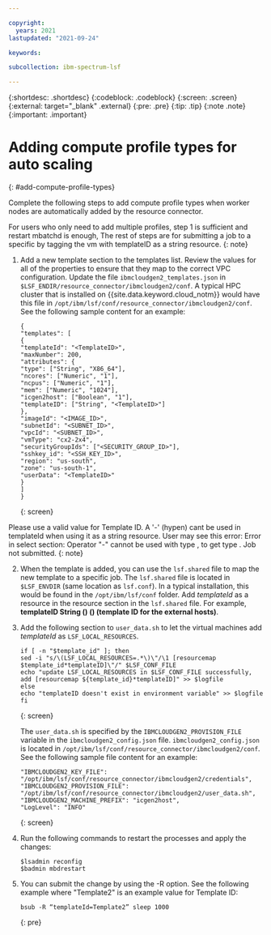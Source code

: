 ```yaml
---

copyright:
  years: 2021
lastupdated: "2021-09-24"

keywords: 

subcollection: ibm-spectrum-lsf

---
```


{:shortdesc: .shortdesc}
{:codeblock: .codeblock}
{:screen: .screen}
{:external: target="_blank" .external}
{:pre: .pre}
{:tip: .tip}
{:note .note}
{:important: .important}

# Adding compute profile types for auto scaling
{: #add-compute-profile-types}

Complete the following steps to add compute profile types when worker nodes are automatically added by the resource connector.

For users who only need to add multiple profiles, step 1 is sufficient and restart mbatchd is enough, The rest of steps are for submitting a job to a specific by tagging the vm with templateID as a string resource.
{: note}

1. Add a new template section to the templates list. Review the values for all of the properties to ensure that they map to the correct VPC configuration. Update the file `ibmcloudgen2_templates.json` in `$LSF_ENDIR/resource_connector/ibmcloudgen2/conf`. A typical HPC cluster that is installed on {{site.data.keyword.cloud_notm}} would have this file in `/opt/ibm/lsf/conf/resource_connector/ibmcloudgen2/conf`. See the following sample content for an example:

    ```
    {
    "templates": [
    {
    "templateId": "<TemplateID>",
    "maxNumber": 200,
    "attributes": {
    "type": ["String", "X86_64"],
    "ncores": ["Numeric", "1"],
    "ncpus": ["Numeric", "1"],
    "mem": ["Numeric", "1024"],
    "icgen2host": ["Boolean", "1"],
    "templateID": ["String", "<TemplateID>"]
    },
    "imageId": "<IMAGE_ID>",
    "subnetId": "<SUBNET_ID>",
    "vpcId": "<SUBNET_ID>",
    "vmType": "cx2-2x4",
    "securityGroupIds": ["<SECURITY_GROUP_ID>"],
    "sshkey_id": "<SSH_KEY_ID>",
    "region": "us-south",
    "zone": "us-south-1",
    "userData": "<TemplateID>"
    }
    ]
    }
    ```
    {: screen}

Please use a valid value for Template ID. A '-' (hypen) cant be used in templateId when using it as a string resource.
User may see this error:
Error in select section: Operator "-" cannot be used with type , to get type . Job not submitted.
{: note}

2. When the template is added, you can use the `lsf.shared` file to map the new template to a specific job. The `lsf.shared` file is located in `$LSF_ENVDIR` (same location as `lsf.conf`). In a typical installation, this would be found in the `/opt/ibm/lsf/conf` folder. Add _templateId_ as a resource in the resource section in the `lsf.shared` file. For example, **templateID String () () (template ID for the external hosts)**.

3. Add the following section to `user_data.sh` to let the virtual machines add _templateId_ as `LSF_LOCAL_RESOURCES`.

    ```
    if [ -n "$template_id" ]; then
    sed -i "s/\(LSF_LOCAL_RESOURCES=.*\)\"/\1 [resourcemap $template_id*templateID]\"/" $LSF_CONF_FILE
    echo "update LSF_LOCAL_RESOURCES in $LSF_CONF_FILE successfully, add [resourcemap ${template_id}*templateID]" >> $logfile
    else
    echo "templateID doesn't exist in environment variable" >> $logfile
    fi
    ```
    {: screen}

    The `user_data.sh` is specified by the `IBMCLOUDGEN2_PROVISION_FILE` variable in the `ibmcloudgen2_config.json` file. `ibmcloudgen2_config.json` is located in `/opt/ibm/lsf/conf/resource_connector/ibmcloudgen2/conf`. See the following sample file content for an example:

    ```
    "IBMCLOUDGEN2_KEY_FILE": "/opt/ibm/lsf/conf/resource_connector/ibmcloudgen2/credentials",
    "IBMCLOUDGEN2_PROVISION_FILE": "/opt/ibm/lsf/conf/resource_connector/ibmcloudgen2/user_data.sh",
    "IBMCLOUDGEN2_MACHINE_PREFIX": "icgen2host",
    "LogLevel": "INFO"
    ```
    {: screen}

4. Run the following commands to restart the processes and apply the changes:
     ```
     $lsadmin reconfig
     $badmin mbdrestart
      ```

5. You can submit the change by using the -R option. See the following example where "Template2" is an example value for Template ID:

    ```
    bsub -R “templateId=Template2” sleep 1000
    ```
    {: pre}

